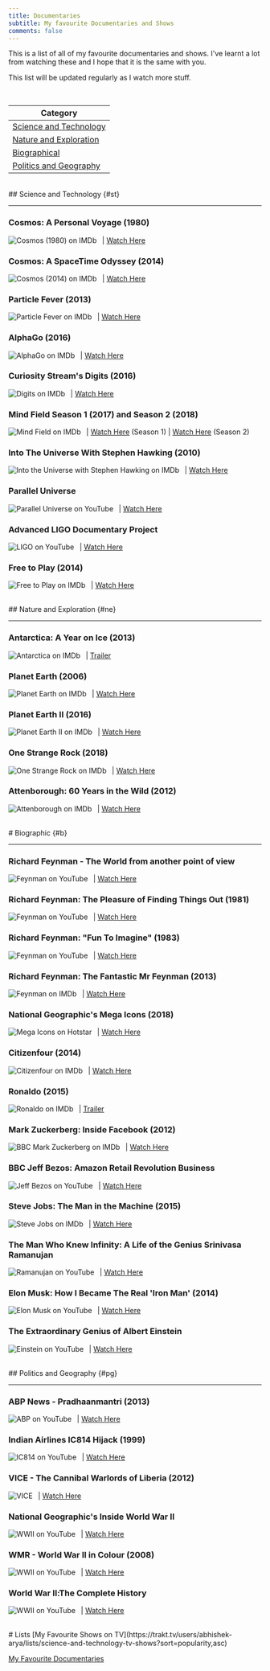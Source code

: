 ```yaml
---
title: Documentaries
subtitle: My favourite Documentaries and Shows
comments: false
---
```


This is a list of all of my favourite documentaries and shows. I've learnt a lot from watching these and I hope that it is the same with you.

This list will be updated regularly as I watch more stuff.

<br>
<center>

|         **Category**               |
|         -------------              |
| [Science and Technology](#st)      |
| [Nature and Exploration](#ne)      |
| [Biographical](#b)                 |
| [Politics and Geography](#pg)      |

</center>

<br>
## Science and Technology {#st}

---
### Cosmos: A Personal Voyage (1980)
<a href="https://www.imdb.com/title/tt0081846/"><img align="left" src="/img/imdb.png" alt="Cosmos (1980) on IMDb"></a> &nbsp; | [Watch Here](https://ihavenotv.com/series/cosmos-a-personal-voyage)

### Cosmos: A SpaceTime Odyssey (2014)
<a href="https://www.imdb.com/title/tt2395695/"><img align="left" src="/img/imdb.png" alt="Cosmos (2014) on IMDb"></a> &nbsp; | [Watch Here](https://ihavenotv.com/series/cosmos-a-spacetime-odyssey)

### Particle Fever (2013)
<a href="https://www.imdb.com/title/tt1385956/"><img align="left" src="/img/imdb.png" alt="Particle Fever on IMDb"></a> &nbsp; | [Watch Here](https://ihavenotv.com/particle-fever)

### AlphaGo (2016)
<a href="https://www.imdb.com/title/tt6700846/"><img align="left" src="/img/imdb.png" alt="AlphaGo on IMDb"></a> &nbsp; | [Watch Here](https://ihavenotv.com/alphago)

### Curiosity Stream's Digits (2016)
<a href="https://www.imdb.com/title/tt6347484/"><img align="left" src="/img/imdb.png" alt="Digits on IMDb"></a> &nbsp; | [Watch Here](http://www.hddocumentary.com/digits-series-1-2017-1of3-connecting-to-the-future/)

### Mind Field Season 1 (2017) and Season 2 (2018)
<a href="https://www.imdb.com/title/tt6439562/"><img align="left" src="/img/imdb.png" alt="Mind Field on IMDb"></a> &nbsp; | [Watch Here](https://www.youtube.com/playlist?list=PLZRRxQcaEjA4qyEuYfAMCazlL0vQDkIj2) (Season 1) | [Watch Here](https://www.youtube.com/playlist?list=PLZRRxQcaEjA7wmh3Z6EQuOK9fm1CqnJCI) (Season 2)

### Into The Universe With Stephen Hawking (2010)
<a href="https://www.imdb.com/title/tt1655078/"><img align="left" src="/img/imdb.png" alt="Into the Universe with Stephen Hawking on IMDb"></a> &nbsp; | [Watch Here](https://topdocumentaryfilms.com/into-the-universe-with-stephen-hawking/)

### Parallel Universe
<a href="https://www.youtube.com/watch?v=B5kkOxHGz8M/"><img align="left" src="/img/yt.png" alt="Parallel Universe on YouTube"></a> &nbsp; | [Watch Here](https://www.youtube.com/watch?v=B5kkOxHGz8M)

### Advanced LIGO Documentary Project
<a href="https://www.youtube.com/channel/UCVpvE6dOtP58hyzYaBDi8nQ"><img align="left" src="/img/yt.png" alt="LIGO on YouTube"></a> &nbsp; | [Watch Here](https://www.youtube.com/channel/UCVpvE6dOtP58hyzYaBDi8nQ)

### Free to Play (2014)
<a href="https://www.imdb.com/title/tt3203290/"><img align="left" src="/img/imdb.png" alt="Free to Play on IMDb"></a> &nbsp; | [Watch Here](https://www.youtube.com/watch?v=UjZYMI1zB9s)

<br>
## Nature and Exploration {#ne}

---
### Antarctica: A Year on Ice (2013)
<a href="https://www.imdb.com/title/tt2361700/"><img align="left" src="/img/imdb.png" alt="Antarctica on IMDb"></a> &nbsp; | [Trailer](https://www.youtube.com/watch?v=QDJzjomSN94)

### Planet Earth (2006)
<a href="https://www.imdb.com/title/tt0795176/"><img align="left" src="/img/imdb.png" alt="Planet Earth on IMDb"></a> &nbsp; | [Watch Here](https://ihavenotv.com/series/planet-earth)

### Planet Earth II (2016)
<a href="https://www.imdb.com/title/tt5491994/"><img align="left" src="/img/imdb.png" alt="Planet Earth II on IMDb"></a> &nbsp; | [Watch Here](https://ihavenotv.com/series/planet-earth-ii)

### One Strange Rock (2018)
<a href="https://www.imdb.com/title/tt7651892/"><img align="left" src="/img/imdb.png" alt="One Strange Rock on IMDb"></a> &nbsp; | [Watch Here](https://ihavenotv.com/series/one-strange-rock)

### Attenborough: 60 Years in the Wild (2012)
<a href="https://www.imdb.com/title/tt3040442/"><img align="left" src="/img/imdb.png" alt="Attenborough on IMDb"></a> &nbsp; | [Watch Here](https://ihavenotv.com/series/attenborough-60-years-in-the-wild)

<br>
# Biographic {#b}

---
### Richard Feynman - The World from another point of view
<a href="https://www.youtube.com/watch?v=GNhlNSLQAFE"><img align="left" src="/img/yt.png" alt="Feynman on YouTube"></a> &nbsp; | [Watch Here](https://www.youtube.com/watch?v=GNhlNSLQAFE)

### Richard Feynman: The Pleasure of Finding Things Out (1981)
<a href="https://topdocumentaryfilms.com/pleasure-finding-things-out/"><img align="left" src="/img/tdf.png" alt="Feynman on YouTube"></a> &nbsp; | [Watch Here](https://topdocumentaryfilms.com/pleasure-finding-things-out/)

### Richard Feynman: "Fun To Imagine" (1983)
<a href="https://www.youtube.com/watch?v=eqtuNXWT0mo"><img align="left" src="/img/yt.png" alt="Feynman on YouTube"></a> &nbsp; | [Watch Here](https://www.youtube.com/watch?v=eqtuNXWT0mo)

### Richard Feynman: The Fantastic Mr Feynman (2013)
<a href="https://www.imdb.com/title/tt5182420/"><img align="left" src="/img/imdb.png" alt="Feynman on IMDb"></a> &nbsp; | [Watch Here](https://www.youtube.com/watch?v=H9fjhQMsDW4)

### National Geographic's Mega Icons (2018)
<a href="https://www.hotstar.com/tv/mega-icons/s-1662"><img align="left" src="/img/hotstar.jpg" alt="Mega Icons on Hotstar"></a> &nbsp; | [Watch Here](https://www.hotstar.com/tv/mega-icons/s-1662)

### Citizenfour (2014)
<a href="https://www.imdb.com/title/tt4044364/"><img align="left" src="/img/imdb.png" alt="Citizenfour on IMDb"></a> &nbsp; | [Watch Here](https://www.hotstar.com/movies/citizenfour/1000157342/watch "Hotstar")

### Ronaldo (2015)
<a href="https://www.imdb.com/title/tt5065822/"><img align="left" src="/img/imdb.png" alt="Ronaldo on IMDb"></a> &nbsp; | [Trailer](https://www.youtube.com/watch?v=33gTb1v3wds "YouTube")

### Mark Zuckerberg: Inside Facebook (2012)
<a href="https://www.imdb.com/title/tt2265427/"><img align="left" src="/img/imdb.png" alt="BBC Mark Zuckerberg on IMDb"></a> &nbsp; | [Watch Here](https://www.dailymotion.com/video/xmso1d "Dailymotion")

### BBC Jeff Bezos: Amazon Retail Revolution Business
<a href="https://www.youtube.com/watch?v=7yUPsqBE5p4"><img align="left" src="/img/yt.png" alt="Jeff Bezos on YouTube"></a> &nbsp; | [Watch Here](https://www.youtube.com/watch?v=7yUPsqBE5p4 "YouTube")

### Steve Jobs: The Man in the Machine (2015)
<a href="https://www.imdb.com/title/tt4425064/"><img align="left" src="/img/imdb.png" alt="Steve Jobs on IMDb"></a> &nbsp; | [Watch Here](https://www.youtube.com/watch?v=pcT0pSewa7M)

### The Man Who Knew Infinity: A Life of the Genius Srinivasa Ramanujan
<a href="https://www.youtube.com/watch?v=Hn0pCs6VtHc"><img align="left" src="/img/yt.png" alt="Ramanujan on YouTube"></a> &nbsp; | [Watch Here](https://www.youtube.com/watch?v=Hn0pCs6VtHc "YouTube")

### Elon Musk: How I Became The Real 'Iron Man' (2014)
<a href="https://www.youtube.com/watch?v=mh45igK4Esw"><img align="left" src="/img/yt.png" alt="Elon Musk on YouTube"></a> &nbsp; | [Watch Here](https://www.youtube.com/watch?v=mh45igK4Esw "YouTube")

### The Extraordinary Genius of Albert Einstein
<a href="https://www.youtube.com/watch?v=Uvpw6Jh1WGQ"><img align="left" src="/img/yt.png" alt="Einstein on YouTube"></a> &nbsp; | [Watch Here](https://www.youtube.com/watch?v=Uvpw6Jh1WGQ "YouTube")

<br>
## Politics and Geography {#pg}

---
### ABP News - Pradhaanmantri (2013)
<a href="https://www.youtube.com/playlist?list=ELYR5txmTpa_c"><img align="left" src="/img/yt.png" alt="ABP on YouTube"></a> &nbsp; | [Watch Here](https://www.youtube.com/playlist?list=ELYR5txmTpa_c "YouTube")

### Indian Airlines IC814 Hijack (1999)
<a href="https://www.youtube.com/watch?v=0Z5Gbz6Ay3U"><img align="left" src="/img/yt.png" alt="IC814 on YouTube"></a> &nbsp; | [Watch Here](https://www.youtube.com/watch?v=0Z5Gbz6Ay3U "YouTube")

### VICE - The Cannibal Warlords of Liberia (2012)
<a href="https://www.vice.com"><img align="left" src="/img/vice.png" alt="VICE"></a> &nbsp; | [Watch Here](https://www.youtube.com/watch?v=ZRuSS0iiFyo "YouTube")

### National Geographic's Inside World War II
<a href="https://www.youtube.com/watch?v=C0wciIA48dA"><img align="left" src="/img/yt.png" alt="WWII on YouTube"></a> &nbsp; | [Watch Here](https://www.youtube.com/watch?v=C0wciIA48dA "YouTube")

### WMR - World War II in Colour (2008)
<a href="https://www.youtube.com/playlist?list=PLZxIFAN12m6wmm5K8fPkApSB1F90885hS"><img align="left" src="/img/yt.png" alt="WWII on YouTube"></a> &nbsp; | [Watch Here](https://www.youtube.com/playlist?list=PLZxIFAN12m6wmm5K8fPkApSB1F90885hS "YouTube")

### World War II׃ The Complete History
<a href="https://www.youtube.com/watch?v=j0QWtgGnH_Q"><img align="left" src="/img/yt.png" alt="WWII on YouTube"></a> &nbsp; | [Watch Here](https://www.youtube.com/watch?v=j0QWtgGnH_Q "YouTube")

<br>
# Lists
[My Favourite Shows on TV](https://trakt.tv/users/abhishek-arya/lists/science-and-technology-tv-shows?sort=popularity,asc)

[My Favourite Documentaries](https://letterboxd.com/abhishek_arya/list/documentaries-ive-watched/)
